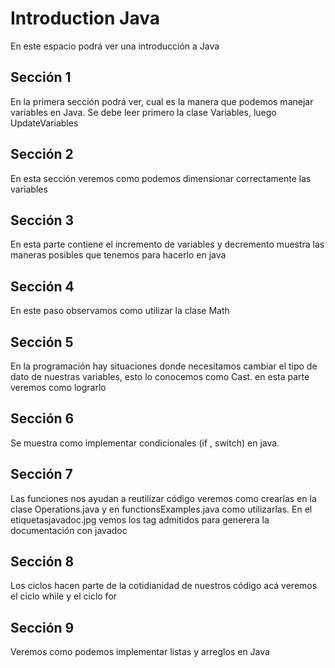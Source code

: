 # Introduction Java

En este espacio podrá ver una introducción a Java

## Sección 1 
En la primera sección podrá ver, cual es la manera que podemos manejar variables en Java. Se debe leer primero la clase Variables, luego UpdateVariables

## Sección 2
En esta sección veremos como podemos dimensionar correctamente las variables

## Sección 3
En esta parte contiene el incremento de variables y decremento muestra las maneras posibles que tenemos para hacerlo en java

## Sección 4
En este paso observamos como utilizar la clase Math

## Sección 5
En la programación hay situaciones donde necesitamos cambiar el tipo de dato de nuestras variables, esto lo conocemos como Cast. en esta parte veremos como lograrlo

## Sección 6
Se muestra como implementar condicionales (if , switch) en java.

## Sección 7
Las funciones nos ayudan a reutilizar código veremos como crearlas en la clase Operations.java y en functionsExamples.java como utilizarlas.  En el etiquetasjavadoc.jpg vemos los tag admitidos para generera la documentación con javadoc

## Sección 8 
Los ciclos hacen parte de la cotidianidad de nuestros código acá veremos el ciclo while y el ciclo for 

## Sección 9
Veremos como podemos implementar listas y arreglos en Java



